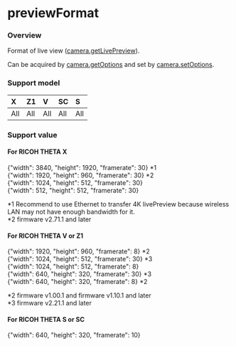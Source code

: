 # previewFormat

### Overview

Format of live view ([camera.getLivePreview](../commands/camera.get_live_preview.md)).

Can be acquired by [camera.getOptions](../commands/camera.get_options.md) and set by [camera.setOptions](../commands/camera.set_options.md).

### Support model

| X | Z1 | V | SC | S |
|:--|:--|:--|:--|:--|
| All | All | All | All | All |

### Support value

#### For RICOH THETA X

{"width": 3840, "height": 1920, "framerate": 30} \*1  
{"width": 1920, "height": 960, "framerate": 30} \*2  
{"width": 1024, "height": 512, "framerate": 30}  
{"width": 512, "height": 512, "framerate": 30}  

\*1 Recommend to use Ethernet to transfer 4K livePreview because wireless LAN may not have enough bandwidth for it.  
\*2 firmware v2.71.1 and later

#### For RICOH THETA V or Z1

{"width": 1920, "height": 960, "framerate": 8} \*2  
{"width": 1024, "height": 512, "framerate": 30} \*3  
{"width": 1024, "height": 512, "framerate": 8}  
{"width": 640, "height": 320, "framerate": 30} \*3  
{"width": 640, "height": 320, "framerate": 8} \*2  

\*2 firmware v1.00.1 and firmware v1.10.1 and later  
\*3 firmware v2.21.1 and later  

#### For RICOH THETA S or SC

{"width": 640, "height": 320, "framerate": 10}  
